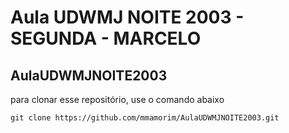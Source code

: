 # Aula UDWMJ NOITE 2003 - SEGUNDA - MARCELO

## AulaUDWMJNOITE2003

para clonar esse repositório, use o comando abaixo

`git clone https://github.com/mmamorim/AulaUDWMJNOITE2003.git`